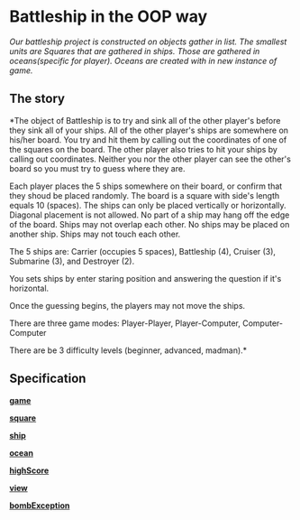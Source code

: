 # Battleship in the OOP way

*Our battleship project is constructed on objects gather in list. The smallest units are Squares that are gathered in ships. Those are gathered in oceans(specific for player). Oceans are created with in new instance of game.*

## The story

*The object of Battleship is to try and sink all of the other player's before they sink all of your ships. All of the other player's ships are somewhere on his/her board.  You try and hit them by calling out the coordinates of one of the squares on the board.  The other player also tries to hit your ships by calling out coordinates. Neither you nor the other player can see the other's board so you must try to guess where they are.

Each player places the 5 ships somewhere on their board, or confirm that they shoud be placed randomly. The board is a square with side's length equals 10 (spaces). The ships can only be placed vertically or horizontally. Diagonal placement is not allowed. No part of a ship may hang off the edge of the board.  Ships may not overlap each other.  No ships may be placed on another ship. Ships may not touch each other.

The 5 ships are: Carrier (occupies 5 spaces), Battleship (4), Cruiser (3), Submarine (3), and Destroyer (2). 

You sets ships by enter staring position and answering the question if it's horizontal.

Once the guessing begins, the players may not move the ships.

There are three game modes: Player-Player, Player-Computer, Computer-Computer

There are be 3 difficulty levels (beginner, advanced, madman).*

## Specification


[__game__](specifications/Game.md)

[__square__](specifications/square.md)

[__ship__](specifications/ship.md)

[__ocean__](specifications/ocean.md)

[__highScore__](specifications/HighScore.md)

[__view__](specifications/view.md)

[__bombException__](specifications/BombException.md)
